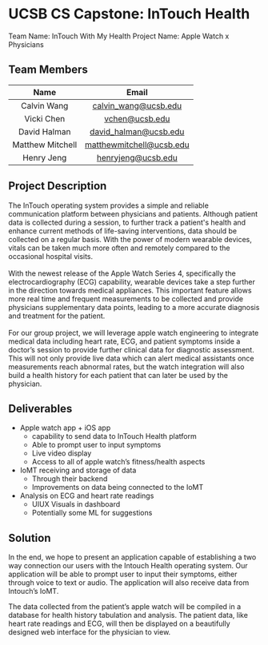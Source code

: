 # UCSB CS Capstone: InTouch Health # 
Team Name: InTouch With My Health 
Project Name: Apple Watch x Physicians 

## Team Members ## 
|       Name       |           Email          |
|:----------------:|:------------------------:|
|    Calvin Wang   |   calvin_wang@ucsb.edu   |
|    Vicki Chen    |      vchen@ucsb.edu      |
|   David Halman   |   david_halman@ucsb.edu  |
| Matthew Mitchell | matthewmitchell@ucsb.edu |
|    Henry Jeng    |    henryjeng@ucsb.edu    |

## Project Description ## 
The InTouch operating system provides a simple and reliable communication platform between physicians and patients. Although patient data is collected during a session, to further track a patient's health and enhance current methods of life-saving interventions, data should be collected on a regular basis. With the power of modern wearable devices, vitals can be taken much more often and remotely compared to the occasional hospital visits. 
<br />
<br />
With the newest release of the Apple Watch Series 4, specifically the electrocardiography (ECG) capability, wearable devices take a step further in the direction towards medical appliances. This important feature allows more real time and frequent measurements to be collected and provide physicians supplementary data points, leading to a more accurate diagnosis and treatment for the patient. 
<br />
<br />
For our group project, we will leverage apple watch engineering to integrate medical data including heart rate, ECG, and patient symptoms inside a doctor’s session to provide further clinical data for diagnostic assessment. This will not only provide live data which can alert medical assistants once measurements reach abnormal rates, but the watch integration will also build a health history for each patient that can later be used by the physician.

## Deliverables ##
* Apple watch app + iOS app 
	* capability to send data to InTouch Health platform 
	* Able to prompt user to input symptoms 
	* Live video display
	* Access to all of apple watch’s fitness/health aspects
* IoMT receiving and storage of data 
	* Through their backend 
	* Improvements on data being connected to the IoMT
* Analysis on ECG and heart rate readings
	* UIUX Visuals in dashboard 
	* Potentially some ML for suggestions 

## Solution ## 
In the end, we hope to present an application capable of establishing a two way connection our users with the Intouch Health operating system. Our application will be able to prompt user to input their symptoms, either through voice to text or audio. The application will also receive data from Intouch’s IoMT.

The data collected from the patient’s apple watch will be compiled in a database for health history tabulation and analysis. The patient data, like heart rate readings and ECG, will then be displayed on a beautifully designed web interface for the physician to view. 





